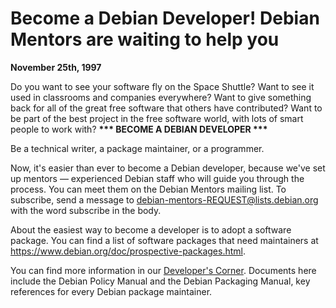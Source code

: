 
Become a Debian Developer! Debian Mentors are waiting to help you
=================================================================


**November 25th, 1997**


Do you want to see your software fly on the Space Shuttle? Want to see it
used in classrooms and companies everywhere? Want to give something back
for all of the great free software that others have contributed? Want to
be part of the best project in the free software world, with lots of smart
people to work with?
**\*\*\* BECOME A DEBIAN DEVELOPER \*\*\***


Be a technical writer, a package maintainer, or a programmer.


Now, it's easier than ever to become a Debian developer, because we've
set up mentors — experienced Debian staff who will guide you
through the process. You can meet them on the Debian Mentors mailing
list. To subscribe, send a message to
debian-mentors-REQUEST@lists.debian.org with the word subscribe in
the body.


About the easiest way to become a developer is to adopt a software
package. You can find a list of software packages that need maintainers at
<https://www.debian.org/doc/prospective-packages.html>.


You can find more information in our
[Developer's Corner](https://www.debian.org/devel/).
Documents here include the Debian Policy Manual and the Debian Packaging
Manual, key references for every Debian package maintainer.



